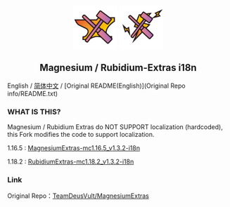 <p align="center">
 <img width="100px" src="icon/Mg-Extra.png" align="center" alt="Magnesium-Extras Logo" />
 <img width="100px" src="icon/Rb-Extra.png" align="center" alt="Rubidium-Extras Logo" />
 <h2 align="center">Magnesium / Rubidium-Extras i18n</h2>
 <p align="center"></p>

English / [简体中文](README.md) / [Original README(English)](Original Repo info/README.txt)

### WHAT IS THIS?
Magnesium / Rubidium Extras do NOT SUPPORT localization (hardcoded), this Fork modifies the code to support localization.

1.16.5 : [MagnesiumExtras-mc1.16.5_v1.3.2-i18n](https://github.com/ForgeModi18n/MgRb-Extras-i18n/releases/tag/mc1.16-v1.3.2-i18n)

1.18.2 : [RubidiumExtras-mc1.18.2_v1.3.2-i18n](https://github.com/ForgeModi18n/MgRb-Extras-i18n/releases/tag/mc1.18-v1.3.2-i18n)

### Link
Original Repo：[TeamDeusVult/MagnesiumExtras](https://github.com/TeamDeusVult/MagnesiumExtras)